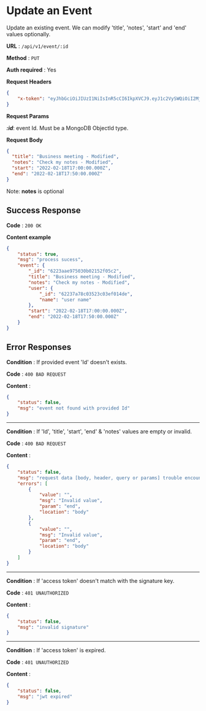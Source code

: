 # Update an Event

Update an existing event. We can modify 'title', 'notes', 'start' and 'end' values optionally.

**URL** : `/api/v1/event/:id`

**Method** : `PUT`

**Auth required** : Yes

**Request Headers** 
```json
{
    "x-token": "eyJhbGciOiJIUzI1NiIsInR5cCI6IkpXVCJ9.eyJ1c2VySWQiOiI2MjIzN2E3OGMwMzUyM2MwM2VmMDE0ZGUiLCJpYXQiOjE2NDY0OTk3MDAsImV4cCI6MTY0NjQ5OTc2MH0.pmfaumTcfKFP3Lgf82RWpo1Cd6_aAVcfVy9SRHpInxk",
}
```

**Request Params**

***:id***: event Id. Must be a MongoDB ObjectId type.

**Request Body**

```json
{
  "title": "Business meeting - Modified",
  "notes": "Check my notes - Modified",
  "start": "2022-02-18T17:00:00.000Z",
  "end": "2022-02-18T17:50:00.000Z"
}
```
Note: **notes** is optional

## Success Response

**Code** : `200 OK`

**Content example**

```json
{
    "status": true,
    "msg": "process sucess",
    "event": {
        "_id": "6223aae975030b02152f05c2",
        "title": "Business meeting - Modified",
        "notes": "Check my notes - Modified",
        "user": {
            "_id": "62237a78c03523c03ef014de",
            "name": "user name"
        },
        "start": "2022-02-18T17:00:00.000Z",
        "end": "2022-02-18T17:50:00.000Z"
    }
}
```

## Error Responses

**Condition** : If provided event 'Id' doesn't exists.

**Code** : `400 BAD REQUEST`

**Content** :
```json
{
    "status": false,
    "msg": "event not found with provided Id"
}
```

---

**Condition** : If 'Id', 'title', 'start', 'end' & 'notes' values are empty or invalid.

**Code** : `400 BAD REQUEST`

**Content** :

```json
{
    "status": false,
    "msg": "request data [body, header, query or params] trouble encountered",
    "errors": [
        {
            "value": "",
            "msg": "Invalid value",
            "param": "end",
            "location": "body"
        },
        {
            "value": "",
            "msg": "Invalid value",
            "param": "end",
            "location": "body"
        }
    ]
}
```

---

**Condition** : If 'access token' doesn't match with the signature key.

**Code** : `401 UNAUTHORIZED`

**Content** :

```json
{
    "status": false,
    "msg": "invalid signature"
}
```

---

**Condition** : If 'access token' is expired.

**Code** : `401 UNAUTHORIZED`

**Content** :

```json
{
    "status": false,
    "msg": "jwt expired"
}
```